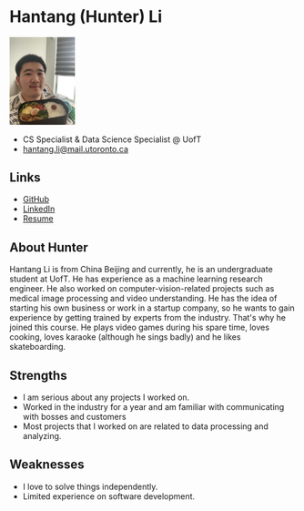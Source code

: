 # Hantang (Hunter) Li

<img src="./hantang_li.jpg" alt="Hunter Li Profile" style="zoom:15%;" />

- CS Specialist & Data Science Specialist @ UofT
- hantang.li@mail.utoronto.ca

## Links

- [GitHub](https://github.com/Hantang-Li)
- [LinkedIn](https://www.linkedin.com/in/hantang-li-18b77915b/)
- [Resume](https://hantang-li.github.io/resume/)

## About Hunter

Hantang Li is from China Beijing and currently, he is an undergraduate student at UofT. He has experience as a machine learning research engineer. He also worked on computer-vision-related projects such as medical image processing and video understanding. He has the idea of starting his own business or work in a startup company, so he wants to gain experience by getting trained by experts from the industry. That's why he joined this course. He plays video games during his spare time, loves cooking, loves karaoke (although he sings badly) and he likes skateboarding.

## Strengths

- I am serious about any projects I worked on.
- Worked in the industry for a year and am familiar with communicating with bosses and customers
- Most projects that I worked on are related to data processing and analyzing.

## Weaknesses

- I love to solve things independently.
- Limited experience on software development.